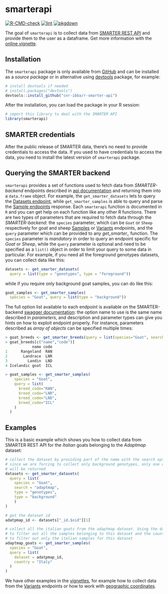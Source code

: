 
<!-- README.md is generated from README.Rmd. Please edit that file -->

# smarterapi

<!-- badges: start -->

[![R-CMD-check](https://github.com/cnr-ibba/r-smarter-api/actions/workflows/R-CMD-check.yaml/badge.svg)](https://github.com/cnr-ibba/r-smarter-api/actions/workflows/R-CMD-check.yaml)
[![lint](https://github.com/cnr-ibba/r-smarter-api/actions/workflows/lint.yaml/badge.svg)](https://github.com/cnr-ibba/r-smarter-api/actions/workflows/lint.yaml)
[![pkgdown](https://github.com/cnr-ibba/r-smarter-api/actions/workflows/pkgdown.yaml/badge.svg)](https://github.com/cnr-ibba/r-smarter-api/actions/workflows/pkgdown.yaml)
<!-- badges: end -->

The goal of `smarterapi` is to collect data from [SMARTER REST
API](https://webserver.ibba.cnr.it/smarter-api/docs/) and provide them
to the user as a dataframe. Get more information with the [online
vignette](https://cnr-ibba.github.io/r-smarter-api/articles/smarterapi.html).

## Installation

The `smarterapi` package is only available from
[GitHub](https://github.com/) and can be installed as a *source package*
or in alternative using
[devtools](https://cran.r-project.org/web/packages/devtools/index.html)
package, for example:

``` r
# install devtools if needed
# install.packages("devtools")
devtools::install_github("cnr-ibba/r-smarter-api")
```

After the installation, you can load the package in your R session:

``` r
# import this library to deal with the SMARTER API
library(smarterapi)
```

## SMARTER credentials

After the public release of SMARTER data, there’s no need to provide
credentials to access the data. If you used to have credentials to
access the data, you need to install the latest version of `smarterapi`
package.

## Querying the SMARTER backend

`smarterapi` provides a set of functions used to fetch data from
*SMARTER-backend* endpoints described in [api
documentation](https://webserver.ibba.cnr.it/smarter-api/docs/) and
returning them into a `data.frame` object. For example, the
`get_smarter_datasets` lets to query the [Datasets
endpoint](https://webserver.ibba.cnr.it/smarter-api/docs/#/Datasets/get_datasets),
while `get_smarter_samples` is able to query and parse the [Sample
endpoints](https://webserver.ibba.cnr.it/smarter-api/docs/#/Samples)
response. Each `smarterapi` function is documented in `R` and you can
get help on each function like any other R functions. There are two
types of parameters that are required to fetch data through the
*SMARTER-backend*: the `species` parameter, which can be `Goat` or
`Sheep` respectively for goat and sheep
[Samples](https://webserver.ibba.cnr.it/smarter-api/docs/#/Samples) or
[Variants](https://webserver.ibba.cnr.it/smarter-api/docs/#/Variants)
endpoints, and the `query` parameter which can be provided to any
*get_smarter\_* function. The `species` parameter is *mandatory* in
order to query an endpoint specific for *Goat* or *Sheep*, while the
`query` parameter is optional and need to be specified as a `list()`
object in order to limit your query to some data in particular. For
example, if you need all the foreground genotypes datasets, you can
collect data like this:

``` r
datasets <- get_smarter_datasets(
  query = list(type = "genotypes", type = "foreground"))
```

while if you require only background goat samples, you can do like this:

``` r
goat_samples <- get_smarter_samples(
  species = "Goat", query = list(type = "background"))
```

The full option list available to each endpoint is available on the
SMARTER-backend [swagger
documentation](https://webserver.ibba.cnr.it/smarter-api/docs/): the
option name to use is the same name described in *parameters*, and
description and parameter types can give you hints on how to exploit
endpoint properly. For instance, parameters described as *array of
objects* can be specified multiple times:

``` r
> goat_breeds <- get_smarter_breeds(query = list(species="Goat", search="land"))
> goat_breeds[c("name","code")]
            name code
1      Rangeland  RAN
2       Landrace  LNR
3         Landin  LND
4 Icelandic goat  ICL

> goat_samples <- get_smarter_samples(
    species = "Goat", 
    query = list(
      breed_code="RAN", 
      breed_code="LNR", 
      breed_code="LND", 
      breed_code="ICL"
    )
  )
```

## Examples

This is a basic example which shows you how to collect data from SMARTER
REST API for the *Italian* goats belonging to the *Adaptmap* dataset:

``` r
# collect the dataset by providing part of the name with the search option:
# since we are forcing to collect only background genotypes, only one dataset
# will be returned
datasets <- get_smarter_datasets(
  query = list(
    species = "Goat", 
    search = "adaptmap", 
    type = "genotypes", 
    type = "background"
    )
)

# get the dataset id
adatpmap_id <- datasets["_id.$oid"][1]

# collect all the italian goats from the adaptmap dataset. Using the dataset id
# to filter out all the samples belonging to this dataset and the country option
# to filter out only the italian samples for this dataset
adaptmap_goats <- get_smarter_samples(
  species = "Goat", 
  query = list(
    dataset = adatpmap_id, 
    country = "Italy"
  )
)
```

We have other examples in the
[vignettes](https://cnr-ibba.github.io/r-smarter-api/articles/), for
example how to collect data from the
[Variants](https://cnr-ibba.github.io/r-smarter-api/articles/variants.html)
endpoints or how to work with [geographic
coordinates](https://cnr-ibba.github.io/r-smarter-api/articles/geojson.html).

